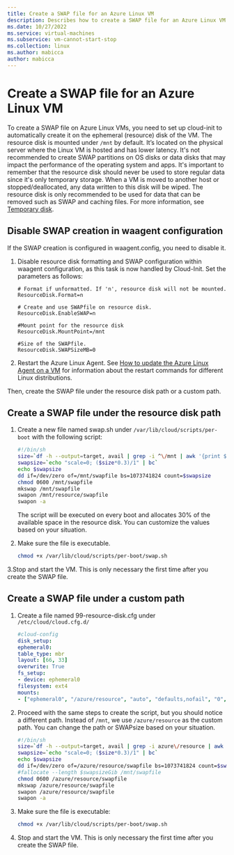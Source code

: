 ```yaml
---
title: Create a SWAP file for an Azure Linux VM
description: Describes how to create a SWAP file for an Azure Linux VM.
ms.date: 10/27/2022
ms.service: virtual-machines
ms.subservice: vm-cannot-start-stop
ms.collection: linux
ms.author: mabicca
author: mabicca
---
```


# Create a SWAP file for an Azure Linux VM

To create a SWAP file on Azure Linux VMs, you need to set up cloud-init to automatically create it on the ephemeral (resource) disk of the VM. The resource disk is mounted under `/mnt` by default. It’s located on the physical server where the Linux VM is hosted and has lower latency. It's not recommended to create SWAP partitions on OS disks or data disks that may impact the performance of the operating system and apps. It's important to remember that the resource disk should never be used to store regular data since it's only temporary storage. When a VM is moved to another host or stopped/deallocated, any data written to this disk will be wiped. The resource disk is only recommended to be used for data that can be removed such as SWAP and caching files. For more information, see [Temporary disk](/azure/virtual-machines/managed-disks-overview#temporary-disk).

## Disable SWAP creation in waagent configuration

If the SWAP creation is configured in waagent.config, you need to disable it.

1. Disable resource disk formatting and SWAP configuration within waagent configuration, as this task is now handled by Cloud-Init. Set the parameters as follows:

    ```Config
    # Format if unformatted. If 'n', resource disk will not be mounted.
    ResourceDisk.Format=n

    # Create and use SWAPfile on resource disk.
    ResourceDisk.EnableSWAP=n

    #Mount point for the resource disk
    ResourceDisk.MountPoint=/mnt
  
    #Size of the SWAPfile.
    ResourceDisk.SWAPSizeMB=0
    ```

1. Restart the Azure Linux Agent. See [How to update the Azure Linux Agent on a VM](/azure/virtual-machines/extensions/update-linux-agent) for information about the restart commands for different Linux distributions.

Then, create the SWAP file under the resource disk path or a custom path.

## Create a SWAP file under the resource disk path

1. Create a new file named swap.sh under `/var/lib/cloud/scripts/per-boot` with the following script:

    ```bash
    #!/bin/sh
    size=`df -h --output=target, avail | grep -i ^\/mnt | awk '{print $2}' | cut -b1,2`
    swapsize=`echo "scale=0; ($size*0.3)/1" | bc`
    echo $swapsize
    dd if=/dev/zero of=/mnt/swapfile bs=1073741824 count=$swapsize
    chmod 0600 /mnt/swapfile
    mkswap /mnt/swapfile
    swapon /mnt/resource/swapfile
    swapon -a
    ```

    The script will be executed on every boot and allocates 30% of the available space in the resource disk. You can customize the values based on your situation.

2. Make sure the file is executable.

    ```bash
    chmod +x /var/lib/cloud/scripts/per-boot/swap.sh
    ```

3.Stop and start the VM. This is only necessary the first time after you create the SWAP file.

## Create a SWAP file under a custom path

1. Create a file named 99-resource-disk.cfg under `/etc/cloud/cloud.cfg.d/`

    ```YAML
    #cloud-config
    disk_setup:
    ephemeral0:
    table_type: mbr
    layout: [66, 33]
    overwrite: True
    fs_setup:
    - device: ephemeral0
    filesystem: ext4
    mounts:
    - ["ephemeral0", "/azure/resource", "auto", "defaults,nofail", "0", "0"]
    ```
2.	Proceed with the same steps to create the script, but you should notice a different path. Instead of `/mnt`, we use `/azure/resource` as the custom path. You can change the path or SWAPsize based on your situation.

    ```bash
    #!/bin/sh
    size=`df -h --output=target, avail | grep -i azure\/resource | awk '{print $2}' | cut -b1,2`
    swapsize=`echo "scale=0; ($size*0.3)/1" | bc`
    echo $swapsize
    dd if=/dev/zero of=/azure/resource/swapfile bs=1073741824 count=$swapsize
    #fallocate --length $swapsizeGib /mnt/swapfile
    chmod 0600 /azure/resource/swapfile
    mkswap /azure/resource/swapfile
    swapon /azure/resource/swapfile
    swapon -a
    ```
4.	Make sure the file is executable:

    ```bash
    chmod +x /var/lib/cloud/scripts/per-boot/swap.sh
    ```
5. Stop and start the VM. This is only necessary the first time after you create the SWAP file.